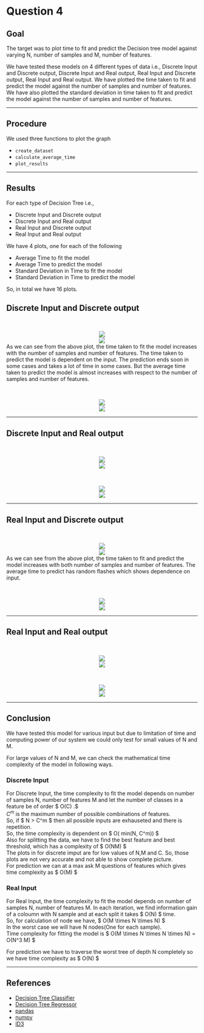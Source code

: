 # Question 4


## Goal
The target was to plot time to fit and predict the Decision tree model against varying N, number of samples and M, number of features.

We have tested these models on 4 different types of data i.e., Discrete Input and Discrete output, Discrete Input and Real output, Real Input and Discrete output, Real Input and Real output. We have plotted the time taken to fit and predict the model against the number of samples and number of features. We have also plotted the standard deviation in time taken to fit and predict the model against the number of samples and number of features.

---
## Procedure
We used three functions to plot the graph
* `create_dataset`
* `calculate_average_time`
* `plot_results`

---
## Results
For each type of Decision Tree i.e.,
* Discrete Input and Discrete output
* Discrete Input and Real output
* Real Input and Discrete output
* Real Input and Real output

We have 4 plots, one for each of the following
* Average Time to fit the model
* Average Time to predict the model
* Standard Deviation in Time to fit the model
* Standard Deviation in Time to predict the model

So, in total we have 16 plots.

## Discrete Input and Discrete output
&nbsp;
<div style="text-align:center"><img src="./img/DD_fit_time.png" /></div>
<div style="text-align:center"><img src="./img/DD_pred_time.png" /></div>
As we can see from the above plot, the time taken to fit the model increases with the number of samples and number of features.
The time taken to predict the model is dependent on the input. The prediction ends soon in some cases and takes a lot of time in some cases. But the average time taken to predict the model is almost increases with respect to the number of samples and number of features.

&nbsp;
<div style="text-align:center"><img src="./img/DD_std_fit_time.png" /></div>
<div style="text-align:center"><img src="./img/DD_std_pred_time.png" /></div>

---

## Discrete Input and Real output
&nbsp;
<div style="text-align:center"><img src="./img/DR_fit_time.png" /></div>
<div style="text-align:center"><img src="./img/DR_pred_time.png" /></div>

&nbsp;
<div style="text-align:center"><img src="./img/DR_std_fit_time.png" /></div>
<div style="text-align:center"><img src="./img/DR_std_pred_time.png" /></div>

---

## Real Input and Discrete output
&nbsp;
<div style="text-align:center"><img src="./img/RD_fit_time.png" /></div>
<div style="text-align:center"><img src="./img/RD_pred_time.png" /></div>
As we can see from the above plot, the time taken to fit and predict the model increases with both number of samples and number of features.
The average time to predict has random flashes which shows dependence on input.

&nbsp;
<div style="text-align:center"><img src="./img/RD_std_fit_time.png" /></div>
<div style="text-align:center"><img src="./img/RD_std_pred_time.png" /></div>

---

## Real Input and Real output
&nbsp;
<div style="text-align:center"><img src="./img/RR_fit_time.png" /></div>
<div style="text-align:center"><img src="./img/RR_pred_time.png" /></div>

&nbsp;
<div style="text-align:center"><img src="./img/RR_std_fit_time.png" /></div>
<div style="text-align:center"><img src="./img/RR_std_pred_time.png" /></div>

---

## Conclusion
We have tested this model for various input but due to limitation of time and computing power of our system we could only test for small values of N and M.

For large values of N and M, we can check the mathematical time complexity of the model in following ways.

### Discrete Input
For Discrete Input, the time complexity to fit the model depends on number of samples N, number of features M and let the number of classes in a feature be of order $ O(C) .$ <br> 
${C^m}$ is the maximum number of possible combinations of features. <br>
So, if $ N > C^m $ then all possible inputs are exhauseted and there is repetition. <br>
So, the time complexity is dependent on $ O( min(N, C^m)) $ <br>
Also for splitting the data, we have to find the best feature and best threshold, which has a complexity of $ O(NM) $ <br>
The plots in for discrete imput are for low values of N,M and C. So, those plots are not very accurate and not able to show complete picture. <br>
For prediction we can at a max ask M questions of features which gives time complexity as $ O(M) $ <br>

### Real Input
For Real Input, the time complexity to fit the model depends on number of samples N, number of features M. In each iteration, we find information gain of a coloumn with N sample and at each split it takes $ O(N) $ time.  <br>
So, for calculation of node we have, $ O(M \times N \times N) $ <br>
In the worst case we will have N nodes(One for each sample). <br>
Time complexity for fitting the model is $ O(M \times N \times N \times N) = O(N^3 M) $ <br>

For prediction we have to traverse the worst tree of depth N completely so we have time complexity as $ O(N) $ <br>

---
## References
* [Decision Tree Classifier](https://scikit-learn.org/stable/modules/generated/sklearn.tree.DecisionTreeClassifier.html)
* [Decision Tree Regressor](https://scikit-learn.org/stable/modules/generated/sklearn.tree.DecisionTreeRegressor.html)
* [pandas](https://devdocs.io/pandas~0.25/ )
* [numpy](https://numpy.org/devdocs/user/)
* [ID3](https://www.kdnuggets.com/2020/01/decision-tree-algorithm-explained.html )